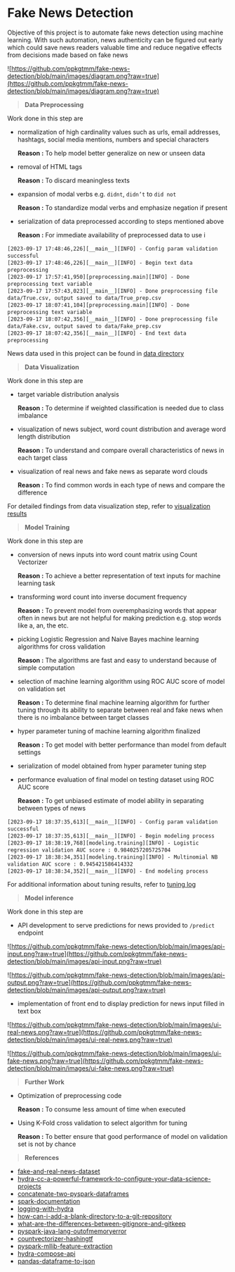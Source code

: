 # Fake News Detection

Objective of this project is to automate fake news detection using machine learning. With such automation, news authenticity can be figured out early which could save news readers valuable time and reduce negative effects from decisions made based on fake news

![https://github.com/ppkgtmm/fake-news-detection/blob/main/images/diagram.png?raw=true](https://github.com/ppkgtmm/fake-news-detection/blob/main/images/diagram.png?raw=true)

> **Data Preprocessing**
> 

Work done in this step are

- normalization of high cardinality values such as urls, email addresses, hashtags, social media mentions, numbers and special characters
    
    **Reason :** To help model better generalize on new or unseen data
    
- removal of HTML tags
    
    **Reason :** To discard meaningless texts
    
- expansion of modal verbs e.g. `didnt`, `didn’t` to `did not`
    
    **Reason :** To standardize modal verbs and emphasize negation if present
    
- serialization of data preprocessed according to steps mentioned above
    
    **Reason :** For immediate availability of preprocessed data to use i
    

```
[2023-09-17 17:48:46,226][__main__][INFO] - Config param validation successful
[2023-09-17 17:48:46,226][__main__][INFO] - Begin text data preprocessing
[2023-09-17 17:57:41,950][preprocessing.main][INFO] - Done preprocessing text variable
[2023-09-17 17:57:43,023][__main__][INFO] - Done preprocessing file data/True.csv, output saved to data/True_prep.csv
[2023-09-17 18:07:41,104][preprocessing.main][INFO] - Done preprocessing text variable
[2023-09-17 18:07:42,356][__main__][INFO] - Done preprocessing file data/Fake.csv, output saved to data/Fake_prep.csv
[2023-09-17 18:07:42,356][__main__][INFO] - End text data preprocessing
```

News data used in this project can be found in [data directory](https://github.com/ppkgtmm/fake-news-detection/tree/main/data)

> **Data Visualization**
> 

Work done in this step are

- target variable distribution analysis
    
    **Reason :** To determine if weighted classification is needed due to class imbalance
    
- visualization of news subject, word count distribution and average word length distribution
    
    **Reason :** To understand and compare overall characteristics of news in each target class
    
- visualization of real news and fake news as separate word clouds
    
    **Reason :** To find common words in each type of news and compare the difference
    

For detailed findings from data visualization step, refer to [visualization results](https://github.com/ppkgtmm/fake-news-detection/blob/main/visualization/README.md)

> **Model Training**
> 

Work done in this step are

- conversion of news inputs into word count matrix using Count Vectorizer
    
    **Reason :**  To achieve a better representation of text inputs for machine learning task
    
- transforming word count into inverse document frequency
    
    **Reason :** To prevent model from overemphasizing words that appear often in news but are not helpful for making prediction e.g. stop words like a, an, the etc.
    
- picking Logistic Regression and Naive Bayes machine learning algorithms for cross validation
    
    **Reason :** The algorithms are fast and easy to understand because of simple computation
    
- selection of machine learning algorithm using ROC AUC score of model on validation set
    
    **Reason :** To determine final machine learning algorithm for further tuning through its ability to separate between real and fake news when there is no imbalance between target classes
    
- hyper parameter tuning of machine learning algorithm finalized
    
    **Reason :** To get model with better performance than model from default settings
    
- serialization of model obtained from hyper parameter tuning step
- performance evaluation of final model on testing dataset using ROC AUC score
    
    **Reason :** To get unbiased estimate of model ability in separating between types of news
    

```
[2023-09-17 18:37:35,613][__main__][INFO] - Config param validation successful
[2023-09-17 18:37:35,613][__main__][INFO] - Begin modeling process
[2023-09-17 18:38:19,768][modeling.training][INFO] - Logistic regression validation AUC score : 0.9840257205725704
[2023-09-17 18:38:34,351][modeling.training][INFO] - Multinomial NB validation AUC score : 0.945421586414332
[2023-09-17 18:38:34,352][__main__][INFO] - End modeling process
```

For additional information about tuning results, refer to [tuning log](https://github.com/ppkgtmm/fake-news-detection/blob/main/outputs/2023-09-17/18-55-22/tune.log)

> **Model inference**
> 

Work done in this step are

- API development to serve predictions for news provided to `/predict` endpoint

![https://github.com/ppkgtmm/fake-news-detection/blob/main/images/api-input.png?raw=true](https://github.com/ppkgtmm/fake-news-detection/blob/main/images/api-input.png?raw=true)

![https://github.com/ppkgtmm/fake-news-detection/blob/main/images/api-output.png?raw=true](https://github.com/ppkgtmm/fake-news-detection/blob/main/images/api-output.png?raw=true)

- implementation of front end to display prediction for news input filled in text box

![https://github.com/ppkgtmm/fake-news-detection/blob/main/images/ui-real-news.png?raw=true](https://github.com/ppkgtmm/fake-news-detection/blob/main/images/ui-real-news.png?raw=true)

![https://github.com/ppkgtmm/fake-news-detection/blob/main/images/ui-fake-news.png?raw=true](https://github.com/ppkgtmm/fake-news-detection/blob/main/images/ui-fake-news.png?raw=true)

> **Further Work**
>

- Optimization of preprocessing code
    
    **Reason :** To consume less amount of time when executed
    
- Using K-Fold cross validation to select algorithm for tuning
    
    **Reason :** To better ensure that good performance of model on validation set is not by chance
    

> **References**
>

- [fake-and-real-news-dataset](https://www.kaggle.com/datasets/clmentbisaillon/fake-and-real-news-dataset)
- [hydra-cc-a-powerful-framework-to-configure-your-data-science-projects](https://towardsdatascience.com/introduction-to-hydra-cc-a-powerful-framework-to-configure-your-data-science-projects-ed65713a53c6)
- [concatenate-two-pyspark-dataframes](https://stackoverflow.com/questions/37332434/concatenate-two-pyspark-dataframes)
- [spark-documentation](https://spark.apache.org/docs/3.1.1/)
- [logging-with-hydra](https://hydra.cc/docs/tutorials/basic/running_your_app/logging/)
- [how-can-i-add-a-blank-directory-to-a-git-repository](https://stackoverflow.com/questions/115983/how-can-i-add-a-blank-directory-to-a-git-repository)
- [what-are-the-differences-between-gitignore-and-gitkeep](https://stackoverflow.com/questions/7229885/what-are-the-differences-between-gitignore-and-gitkeep)
- [pyspark-java-lang-outofmemoryerror](https://stackoverflow.com/questions/32336915/pyspark-java-lang-outofmemoryerror-java-heap-space)
- [countvectorizer-hashingtf](https://towardsdatascience.com/countvectorizer-hashingtf-e66f169e2d4e)
- [pyspark-mllib-feature-extraction](https://spark.apache.org/docs/1.4.1/mllib-feature-extraction.html)
- [hydra-compose-api](https://hydra.cc/docs/advanced/compose_api/)
- [pandas-dataframe-to-json](https://pandas.pydata.org/docs/reference/api/pandas.DataFrame.to_json.html)